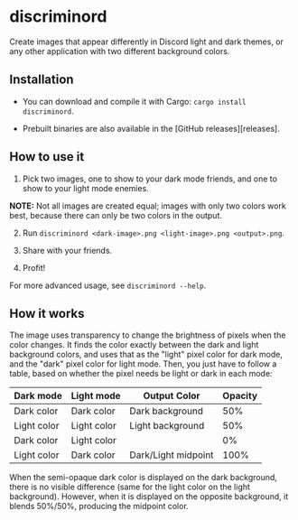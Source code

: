 # discriminord

Create images that appear differently in Discord light and dark themes, or any
other application with two different background colors.

## Installation

- You can download and compile it with Cargo: `cargo install discriminord`.

- Prebuilt binaries are also available in the [GitHub releases][releases].

## How to use it

1. Pick two images, one to show to your dark mode friends, and one to show to
your light mode enemies.

  **NOTE:** Not all images are created equal; images with only two colors work
best, because there can only be two colors in the output.

2. Run `discriminord <dark-image>.png <light-image>.png <output>.png`.

3. Share with your friends.

4. Profit!

For more advanced usage, see `discriminord --help`.

## How it works

The image uses transparency to change the brightness of pixels when the color
changes. It finds the color exactly between the dark and light background
colors, and uses that as the "light" pixel color for dark mode, and the "dark"
pixel color for light mode. Then, you just have to follow a table, based on
whether the pixel needs be light or dark in each mode:

| Dark mode   | Light mode  | Output Color        | Opacity |
|-------------|-------------|---------------------|---------|
| Dark color  | Dark color  | Dark background     | 50%     |
| Light color | Light color | Light background    | 50%     |
| Dark color  | Light color |                     | 0%      |
| Light color | Dark color  | Dark/Light midpoint | 100%    |

When the semi-opaque dark color is displayed on the dark background, there is
no visible difference (same for the light color on the light background).
However, when it is displayed on the opposite background, it blends 50%/50%,
producing the midpoint color.
